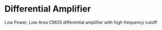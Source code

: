 # Differential Amplifier
Low Power, Low Area CMOS differential amplifier with high frequency cutoff
